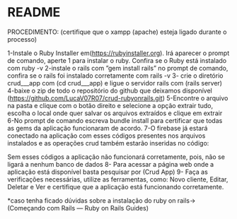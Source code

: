 # README

PROCEDIMENTO:
(certifique que o xampp (apache) esteja ligado durante o processo)

1-Instale o Ruby Installer em(https://rubyinstaller.org). Irá aparecer o prompt de comando, aperte 1 para instalar o ruby. 
Confira se o Ruby está instalado com ruby -v
2-instale o rails com ”gem install rails” no prompt de comando, confira se o rails foi instalado corretamente com rails -v
3- crie o diretório crud___app com (cd crud___app) e ligue o servidor rails com (rails server)
4-baixe o zip de todo o repositório do github que deixamos disponível (https://github.com/LucaV07R07/crud-rubyonrails.git)
5-Encontre o arquivo na pasta e clique com o botão direito e selecione a opção extrair tudo, escolha o local onde quer salvar os arquivos extraídos e clique em extrair
6-No prompt de comando escreva bundle install para certificar que todas as gems da aplicação funcionaram de acordo.
7-O firebase já estará conectado na aplicação com esses códigos presentes nos arquivos instalados e as operações crud também estarão inseridas no código:



Sem esses códigos a aplicação não funcionará corretamente, pois, não se ligará a nenhum banco de dados
8- Para acessar a página web onde a aplicação está disponível basta pesquisar por (Crud App)
9- Faça as verificações necessárias, utilize as ferramentas, como: Novo cliente, Editar, Deletar e Ver e certifique que a aplicação está funcionando corretamente.

*caso tenha ficado dúvidas sobre a instalação do ruby on rails->(Começando com Rails — Ruby on Rails Guides)



